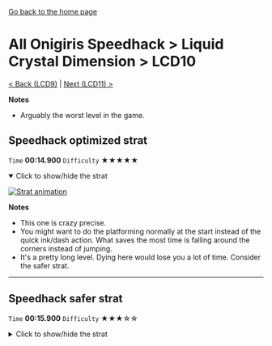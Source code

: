 [Go back to the home page](https://github.com/Doublevil/scbspeedrun)

# All Onigiris Speedhack > Liquid Crystal Dimension > LCD10

[< Back (LCD9)](https://github.com/Doublevil/scbspeedrun/blob/main/levels/arb_sh/LCD/LCD9.md) | [Next (LCD11) >](https://github.com/Doublevil/scbspeedrun/blob/main/levels/arb_sh/LCD/LCD11.md)

**Notes**
- Arguably the worst level in the game.

## Speedhack optimized strat

`Time` **00:14.900** `Difficulty` ★★★★★
<details open>
  <summary>Click to show/hide the strat</summary>

  [![Strat animation](https://github.com/Doublevil/scbspeedrun/blob/main/media/levels/LCD/LCD10_S_OptimizedStrat.webp)](https://github.com/Doublevil/scbspeedrun/blob/main/media/levels/LCD/LCD10_S_OptimizedStrat.mp4?raw=true)

  **Notes**
  - This one is crazy precise.
  - You might want to do the platforming normally at the start instead of the quick ink/dash action. What saves the most time is falling around the corners instead of jumping.
  - It's a pretty long level. Dying here would lose you a lot of time. Consider the safer strat.
</details>

---
## Speedhack safer strat

`Time` **00:15.900** `Difficulty` ★★★☆☆
<details>
  <summary>Click to show/hide the strat</summary>

  [![Strat animation](https://github.com/Doublevil/scbspeedrun/blob/main/media/levels/LCD/LCD10_S_Strat.webp)](https://github.com/Doublevil/scbspeedrun/blob/main/media/levels/LCD/LCD10_S_Strat.mp4?raw=true)

  **Notes**
  - Doing this level fast might give you some trouble at first. This is just memorization. There is almost nothing you have to react to.
  - The speedhack makes things a bit harder, as you have to be careful not to jump over the ink platforms entirely.
</details>
